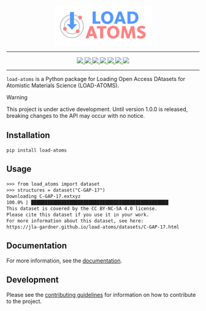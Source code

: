 <div align="center">
    <a href="https://jla-gardner.github.io/load-atoms/">
        <img src="https://raw.githubusercontent.com/jla-gardner/load-atoms/main/docs/source/logo.svg" width="50%"/>
    </a>
</div>
    
---

<div align="center">
    <a href="https://github.com/jla-gardner/load-atoms/">
        <img src="https://img.shields.io/github/license/jla-gardner/load-atoms"/>
    </a>
    <a href="https://github.com/jla-gardner/load-atoms/actions/workflows/docs.yaml">
        <img src="https://github.com/jla-gardner/load-atoms/actions/workflows/docs.yaml/badge.svg?branch=main"/>
    </a>
    <a href="https://github.com/jla-gardner/load-atoms/actions/workflows/tests.yaml">
        <img src="https://github.com/jla-gardner/load-atoms/actions/workflows/tests.yaml/badge.svg?branch=main"/>
    </a>
    <a href="https://codecov.io/gh/jla-gardner/load-atoms">
        <img src="https://codecov.io/gh/jla-gardner/load-atoms/branch/main/graph/badge.svg?token=HCVF02CDHR"/>
    </a>
    <a href="https://pypi.org/project/load-atoms/">
        <img src="https://img.shields.io/pypi/v/load-atoms?color=blue&label=version&logo=python&logoColor=white"/>
    </a>
    <a href="https://pypi.org/project/load-atoms/">
        <img src="https://img.shields.io/badge/dcoumentation-live-green.svg"/>
    </a>
    <a href="https://jla-gardner.github.io/load-atoms/">
        <img src="https://img.shields.io/pypi/dw/load-atoms?color=lavender&label=installs&logo=python&logoColor=white"/>
    </a>
</div>

---

`load-atoms` is a Python package for Loading Open Access DAtasets for Atomistic Materials Science (LOAD-ATOMS).

> [!WARNING]
> This project is under active development. Until version 1.0.0 is released, breaking changes to the API may occur with no notice.

## Installation

`pip install load-atoms`

## Usage

```pycon
>>> from load_atoms import dataset
>>> structures = dataset("C-GAP-17")
Downloading C-GAP-17.extxyz
100.0% | ██████████████████████████████████████████████████
This dataset is covered by the CC BY-NC-SA 4.0 license.
Please cite this dataset if you use it in your work.
For more information about this dataset, see here:
https://jla-gardner.github.io/load-atoms/datasets/C-GAP-17.html
```

## Documentation

For more information, see the [documentation](https://jla-gardner.github.io/load-atoms/).

## Development

Please see the [contributing guidelines](https://raw.githubusercontent.com/jla-gardner/load-atoms/main/dev/devoloper-guide) for information on how to contribute to the project.
